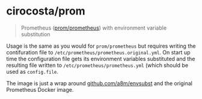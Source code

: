 # cirocosta/prom

> Prometheus ([prom/prometheus](https://hub.docker.com/r/prom/prometheus/)) with environment variable substitution

Usage is the same as you would for `prom/prometheus` but requires writing the contifuration file to `/etc/prometheus/prometheus.original.yml`. On start up time the configuration file gets its environment variables substituted and the resulting file written to `/etc/prometheus/prometheus.yml` (which should be used as `config.file`.

The image is just a wrap around [github.com/a8m/envsubst](https://github.com/a8m/envsubst) and the original Prometheus Docker image.

